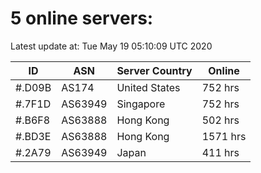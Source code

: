 # 5 online servers:

Latest update at: Tue May 19 05:10:09 UTC 2020

| ID | ASN | Server Country | Online |
| -- | --- | -------------- | ------ |
| #.D09B | AS174 | United States | 752 hrs |
| #.7F1D | AS63949 | Singapore | 752 hrs |
| #.B6F8 | AS63888 | Hong Kong | 502 hrs |
| #.BD3E | AS63888 | Hong Kong | 1571 hrs |
| #.2A79 | AS63949 | Japan | 411 hrs |


